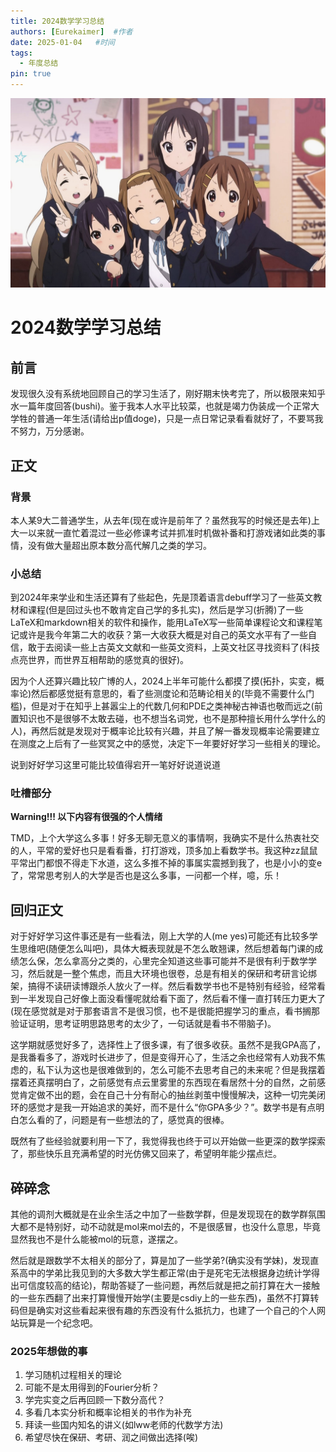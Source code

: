 ```yaml
---
title: 2024数学学习总结
authors: [Eurekaimer]  #作者
date: 2025-01-04   #时间
tags:
  - 年度总结 
pin: true
---
```


![KON](KON.png)

# 2024数学学习总结

## 前言

发现很久没有系统地回顾自己的学习生活了，刚好期末快考完了，所以极限来知乎水一篇年度回答(bushi)。鉴于我本人水平比较菜，也就是竭力伪装成一个正常大学牲的普通一年生活(请给出p值doge)，只是一点日常记录看看就好了，不要骂我不努力，万分感谢。

## 正文

### 背景

本人某9大二普通学生，从去年(现在或许是前年了？虽然我写的时候还是去年)上大一以来就一直忙着混过一些必修课考试并抓准时机做补番和打游戏诸如此类的事情，没有做大量超出原本数分高代解几之类的学习。

### 小总结

到2024年来学业和生活还算有了些起色，先是顶着语言debuff学习了一些英文教材和课程(但是回过头也不敢肯定自己学的多扎实)，然后是学习(折腾)了一些LaTeX和markdown相关的软件和操作，能用LaTeX写一些简单课程论文和课程笔记或许是我今年第二大的收获？第一大收获大概是对自己的英文水平有了一些自信，敢于去阅读一些上古英文文献和一些英文资料，上英文社区寻找资料了(科技点亮世界，而世界互相帮助的感觉真的很好)。

因为个人还算兴趣比较广博的人，2024上半年可能什么都摸了摸(拓扑，实变，概率论)然后都感觉挺有意思的，看了些测度论和范畴论相关的(毕竟不需要什么门槛)，但是对于在知乎上甚嚣尘上的代数几何和PDE之类神秘古神语也敬而远之(前置知识也不是很够不太敢去碰，也不想当名词党，也不是那种擅长用什么学什么的人)，再然后就是发现对于概率论比较有兴趣，并且了解一番发现概率论需要建立在测度之上后有了一些冥冥之中的感觉，决定下一年要好好学习一些相关的理论。

说到好好学习这里可能比较值得宕开一笔好好说道说道

### 吐槽部分

**Warning!!! 以下内容有很强的个人情绪**

TMD，上个大学这么多事！好多无聊无意义的事情啊，我确实不是什么热衷社交的人，平常的爱好也只是看看番，打打游戏，顶多加上看数学书。我这种zz鼠鼠平常出门都恨不得走下水道，这么多推不掉的事属实震撼到我了，也是小小的变e了，常常思考别人的大学是否也是这么多事，一问都一个样，噫，乐！

## 回归正文

对于好好学习这件事还是有一些看法，刚上大学的人(me yes)可能还有比较多学生思维吧(随便怎么叫吧)，具体大概表现就是不怎么敢翘课，然后想着每门课的成绩怎么保，怎么拿高分之类的，心里完全知道这些事可能并不是很有利于数学学习，然后就是一整个焦虑，而且大环境也很卷，总是有相关的保研和考研言论绑架，搞得不读研读博跟杀人放火了一样。然后看数学书也不是特别有经验，经常看到一半发现自己好像上面没看懂呢就给看下面了，然后看不懂一直打转压力更大了(现在感觉就是对于那套语言不是很习惯，也不是很能把握学习的重点，看书搁那验证证明，思考证明思路思考的太少了，一句话就是看书不带脑子)。

这学期就感觉好多了，选择性上了很多课，有了很多收获。虽然不是我GPA高了，是我番看多了，游戏时长进步了，但是变得开心了，生活之余也经常有人劝我不焦虑的，私下认为这也是很难做到的，怎么可能不去思考自己的未来呢？但是我摆着摆着还真摆明白了，之前感觉有点云里雾里的东西现在看居然十分的自然，之前感觉肯定做不出的题，会在自己十分有耐心的抽丝剥茧中慢慢解决，这种一切完美闭环的感觉才是我一开始追求的美好，而不是什么“你GPA多少？”。数学书是有点明白怎么看的了，问题是有一些想法的了，感觉真的很棒。

既然有了些经验就要利用一下了，我觉得我也终于可以开始做一些更深的数学探索了，那些快乐且充满希望的时光仿佛又回来了，希望明年能少摆点烂。

## 碎碎念

其他的调剂大概就是在业余生活之中加了一些数学群，但是发现现在的数学群氛围大都不是特别好，动不动就是mol来mol去的，不是很感冒，也没什么意思，毕竟显然我也不是什么能被mol的玩意，遂摆之。

然后就是跟数学不太相关的部分了，算是加了一些学弟?(确实没有学妹)，发现直系高中的学弟比我见到的大多数大学生都正常(由于是死宅无法根据身边统计学得出可信度较高的结论)，帮助答疑了一些问题，再然后就是把之前打算在大一接触的一些东西翻了出来打算慢慢开始学(主要是csdiy上的一些东西)，虽然不打算转码但是确实对这些看起来很有趣的东西没有什么抵抗力，也建了一个自己的个人网站玩算是一个纪念吧。

### 2025年想做的事

1. 学习随机过程相关的理论
2. 可能不是太用得到的Fourier分析？
3. 学完实变之后再回顾一下数分高代？
4. 多看几本实分析和概率论相关的书作为补充
5. 拜读一些国内知名的讲义(如lww老师的代数学方法)
6. 希望尽快在保研、考研、润之间做出选择(唉)

